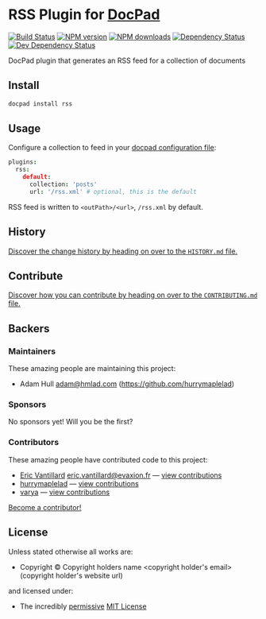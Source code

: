 # RSS Plugin for [DocPad](http://docpad.org)

<!-- BADGES/ -->

[![Build Status](https://img.shields.io/travis/hurrymaplelad/docpad-plugin-rss/master.svg)](http://travis-ci.org/hurrymaplelad/docpad-plugin-rss "Check this project's build status on TravisCI")
[![NPM version](https://img.shields.io/npm/v/docpad-plugin-rss.svg)](https://npmjs.org/package/docpad-plugin-rss "View this project on NPM")
[![NPM downloads](https://img.shields.io/npm/dm/docpad-plugin-rss.svg)](https://npmjs.org/package/docpad-plugin-rss "View this project on NPM")
[![Dependency Status](https://img.shields.io/david/hurrymaplelad/docpad-plugin-rss.svg)](https://david-dm.org/hurrymaplelad/docpad-plugin-rss)
[![Dev Dependency Status](https://img.shields.io/david/dev/hurrymaplelad/docpad-plugin-rss.svg)](https://david-dm.org/hurrymaplelad/docpad-plugin-rss#info=devDependencies)<br/>


<!-- /BADGES -->


<!-- DESCRIPTION/ -->

DocPad plugin that generates an RSS feed for a collection of documents

<!-- /DESCRIPTION -->


<!-- INSTALL/ -->

## Install

``` bash
docpad install rss
```

<!-- /INSTALL -->


## Usage

Configure a collection to feed in your [docpad configuration file](http://docpad.org/docs/config):

```coffee
plugins:
  rss:
    default:
      collection: 'posts'
      url: '/rss.xml' # optional, this is the default
```

RSS feed is written to `<outPath>/<url>`, `/rss.xml` by default.



<!-- HISTORY/ -->

## History
[Discover the change history by heading on over to the `HISTORY.md` file.](https://github.com/hurrymaplelad/docpad-plugin-rss/blob/master/HISTORY.md#files)

<!-- /HISTORY -->


<!-- CONTRIBUTE/ -->

## Contribute

[Discover how you can contribute by heading on over to the `CONTRIBUTING.md` file.](https://github.com/hurrymaplelad/docpad-plugin-rss/blob/master/CONTRIBUTING.md#files)

<!-- /CONTRIBUTE -->


<!-- BACKERS/ -->

## Backers

### Maintainers

These amazing people are maintaining this project:

- Adam Hull <adam@hmlad.com> (https://github.com/hurrymaplelad)

### Sponsors

No sponsors yet! Will you be the first?



### Contributors

These amazing people have contributed code to this project:

- [Eric Vantillard](http://github.com/evantill) <eric.vantillard@evaxion.fr> — [view contributions](https://github.com/hurrymaplelad/docpad-plugin-rss/commits?author=evantill)
- [hurrymaplelad](https://github.com/hurrymaplelad) — [view contributions](https://github.com/hurrymaplelad/docpad-plugin-rss/commits?author=hurrymaplelad)
- [varya](https://github.com/varya) — [view contributions](https://github.com/hurrymaplelad/docpad-plugin-rss/commits?author=varya)

[Become a contributor!](https://github.com/hurrymaplelad/docpad-plugin-rss/blob/master/CONTRIBUTING.md#files)

<!-- /BACKERS -->


<!-- LICENSE/ -->

## License

Unless stated otherwise all works are:

- Copyright &copy; Copyright holders name <copyright holder's email> (copyright holder's website url)

and licensed under:

- The incredibly [permissive](http://en.wikipedia.org/wiki/Permissive_free_software_licence) [MIT License](http://opensource.org/licenses/mit-license.php)

<!-- /LICENSE -->


